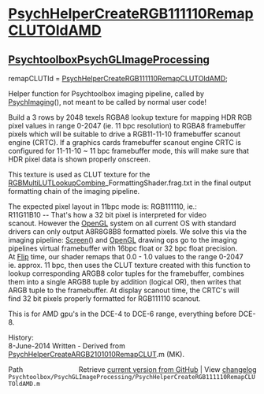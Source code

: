 # [PsychHelperCreateRGB111110RemapCLUTOldAMD](PsychHelperCreateRGB111110RemapCLUTOldAMD)
## [Psychtoolbox](Psychtoolbox)[PsychGLImageProcessing](PsychGLImageProcessing)

remapCLUTId = [PsychHelperCreateRGB111110RemapCLUTOldAMD](PsychHelperCreateRGB111110RemapCLUTOldAMD);  
  
Helper function for Psychtoolbox imaging pipeline, called by  
[PsychImaging](PsychImaging)(), not meant to be called by normal user code!  
  
Build a 3 rows by 2048 texels RGBA8 lookup texture for mapping HDR RGB  
pixel values in range 0-2047 (ie. 11 bpc resolution) to RGBA8 framebuffer  
pixels which will be suitable to drive a RGB11-11-10 framebuffer scanout  
engine (CRTC). If a graphics cards framebuffer scanout engine CRTC is  
configured for 11-11-10 ~ 11 bpc framebuffer mode, this will make sure that  
HDR pixel data is shown properly onscreen.  
  
This texture is used as CLUT texture for the  
[RGBMultiLUTLookupCombine](RGBMultiLUTLookupCombine)\_FormattingShader.frag.txt in the final output  
formatting chain of the imaging pipeline.  
  
The expected pixel layout in 11bpc mode is: RGB111110, ie.:  
R11G11B10 -- That's how a 32 bit pixel is interpreted for video  
scanout. However the [OpenGL](OpenGL) system on all current OS with standard  
drivers can only output A8R8G8B8 formatted pixels. We solve this via the  
imaging pipeline: [Screen](Screen)() and [OpenGL](OpenGL) drawing ops go to the imaging  
pipelines virtual framebuffer with 16bpc float or 32 bpc float precision.  
At [Flip](Flip) time, our shader remaps that 0.0 - 1.0 values to the range 0-2047  
ie. approx. 11 bpc, then uses the CLUT texture created with this function to  
lookup corresponding ARGB8 color tuples for the framebuffer, combines  
them into a single ARGB8 tuple by addition (logical OR), then writes that  
ARGB tuple to the framebuffer. At display scanout time, the CRTC's will  
find 32 bit pixels properly formatted for RGB111110 scanout.  
  
This is for AMD gpu's in the DCE-4 to DCE-6 range, everything before DCE-8.  
  
History:  
8-June-2014  Written - Derived from [PsychHelperCreateARGB2101010RemapCLUT](PsychHelperCreateARGB2101010RemapCLUT).m (MK).  




<div class="code_header" style="text-align:right;">
  <span style="float:left;">Path&nbsp;&nbsp;</span> <span class="counter">Retrieve <a href=
  "https://raw.github.com/Psychtoolbox-3/Psychtoolbox-3/beta/Psychtoolbox/PsychGLImageProcessing/PsychHelperCreateRGB111110RemapCLUTOldAMD.m">current version from GitHub</a> | View <a href=
  "https://github.com/Psychtoolbox-3/Psychtoolbox-3/commits/beta/Psychtoolbox/PsychGLImageProcessing/PsychHelperCreateRGB111110RemapCLUTOldAMD.m">changelog</a></span>
</div>
<div class="code">
  <code>Psychtoolbox/PsychGLImageProcessing/PsychHelperCreateRGB111110RemapCLUTOldAMD.m</code>
</div>

